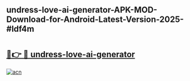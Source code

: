 ## undress-love-ai-generator-APK-MOD-Download-for-Android-Latest-Version-2025-#ldf4m

# <h2><a href="https://bedroomkl.my?title=undress-love-ai-generator&ref=20M">🔗👉 🔴 undress-love-ai-generator</a></h2>

[![acn](https://github.com/user-attachments/assets/0f9c940e-d8b0-45ae-aac7-cd30a18b3e1c)](https://bedroomkl.my?title=undress-love-ai-generator&ref=20M)


